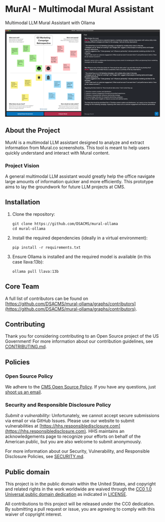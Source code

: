 # MurAI - Multimodal Mural Assistant
Multimodal LLM Mural Assistant with Ollama

![Example screenshot](assets/ExampleScreenshot.png)

## About the Project
MurAI is a multimodal LLM assistant designed to analyze and extract information from Mural.co screenshots. This tool is meant to help users quickly understand and interact with Mural content.

### Project Vision
A general multimodal LLM assistant would greatly help the office navigate large amounts of information quicker and more efficiently. This prototype aims to lay the groundwork for future LLM projects at CMS.

## Installation

1. Clone the repository:
   ```
   git clone https://github.com/DSACMS/mural-ollama
   cd mural-ollama
   ```

2. Install the required dependencies (ideally in a virtual environment):
   ```
   pip install -r requirements.txt
   ```

3. Ensure Ollama is installed and the required model is available (in this case llava:13b):
   ```
   ollama pull llava:13b
   ```

## Core Team

A full list of contributors can be found on [https://github.com/DSACMS/mural-ollama/graphs/contributors](https://github.com/DSACMS/mural-ollama/graphs/contributors).

## Contributing
Thank you for considering contributing to an Open Source project of the US Government! For more information about our contribution guidelines, see [CONTRIBUTING.md](CONTRIBUTING.md).

## Policies

### Open Source Policy

We adhere to the [CMS Open Source
Policy](https://github.com/CMSGov/cms-open-source-policy). If you have any
questions, just [shoot us an email](mailto:opensource@cms.hhs.gov).

### Security and Responsible Disclosure Policy

*Submit a vulnerability:* Unfortunately, we cannot accept secure submissions via
email or via GitHub Issues. Please use our website to submit vulnerabilities at
[https://hhs.responsibledisclosure.com](https://hhs.responsibledisclosure.com).
HHS maintains an acknowledgements page to recognize your efforts on behalf of
the American public, but you are also welcome to submit anonymously.

For more information about our Security, Vulnerability, and Responsible Disclosure Policies, see [SECURITY.md](SECURITY.md).

## Public domain

This project is in the public domain within the United States, and copyright and related rights in the work worldwide are waived through the [CC0 1.0 Universal public domain dedication](https://creativecommons.org/publicdomain/zero/1.0/) as indicated in [LICENSE](LICENSE).

All contributions to this project will be released under the CC0 dedication. By submitting a pull request or issue, you are agreeing to comply with this waiver of copyright interest.
